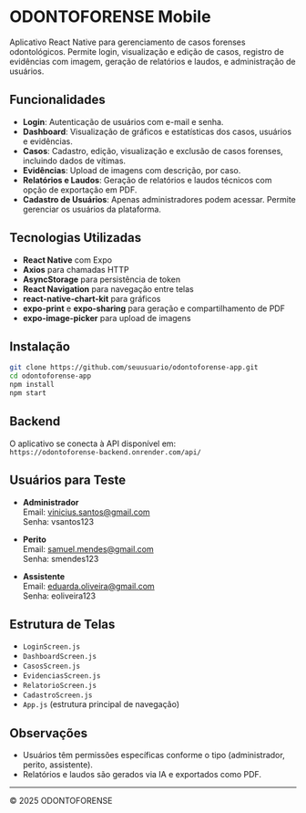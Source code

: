 # ODONTOFORENSE Mobile

Aplicativo React Native para gerenciamento de casos forenses odontológicos. Permite login, visualização e edição de casos, registro de evidências com imagem, geração de relatórios e laudos, e administração de usuários.

## Funcionalidades

- **Login**: Autenticação de usuários com e-mail e senha.
- **Dashboard**: Visualização de gráficos e estatísticas dos casos, usuários e evidências.
- **Casos**: Cadastro, edição, visualização e exclusão de casos forenses, incluindo dados de vítimas.
- **Evidências**: Upload de imagens com descrição, por caso.
- **Relatórios e Laudos**: Geração de relatórios e laudos técnicos com opção de exportação em PDF.
- **Cadastro de Usuários**: Apenas administradores podem acessar. Permite gerenciar os usuários da plataforma.

## Tecnologias Utilizadas

- **React Native** com Expo
- **Axios** para chamadas HTTP
- **AsyncStorage** para persistência de token
- **React Navigation** para navegação entre telas
- **react-native-chart-kit** para gráficos
- **expo-print** e **expo-sharing** para geração e compartilhamento de PDF
- **expo-image-picker** para upload de imagens

## Instalação

```bash
git clone https://github.com/seuusuario/odontoforense-app.git
cd odontoforense-app
npm install
npm start
```

## Backend

O aplicativo se conecta à API disponível em:  
`https://odontoforense-backend.onrender.com/api/`

## Usuários para Teste

- **Administrador**  
  Email: vinicius.santos@gmail.com  
  Senha: vsantos123

- **Perito**  
  Email: samuel.mendes@gmail.com  
  Senha: smendes123

- **Assistente**  
  Email: eduarda.oliveira@gmail.com  
  Senha: eoliveira123

## Estrutura de Telas

- `LoginScreen.js`
- `DashboardScreen.js`
- `CasosScreen.js`
- `EvidenciasScreen.js`
- `RelatorioScreen.js`
- `CadastroScreen.js`
- `App.js` (estrutura principal de navegação)

## Observações

- Usuários têm permissões específicas conforme o tipo (administrador, perito, assistente).
- Relatórios e laudos são gerados via IA e exportados como PDF.

---

© 2025 ODONTOFORENSE
